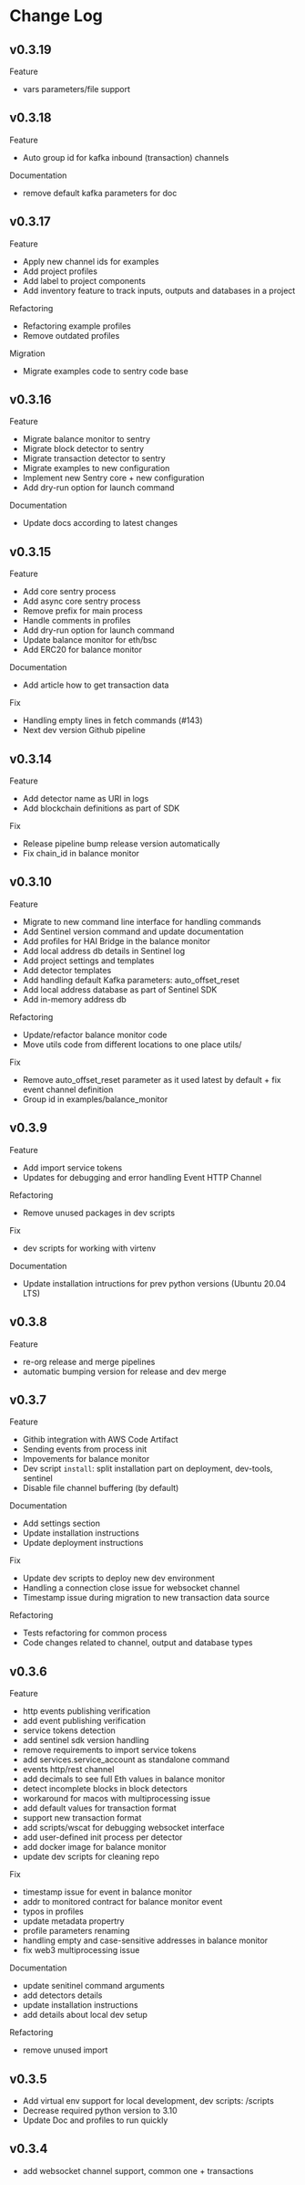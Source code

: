 # Change Log

## v0.3.19

Feature

- vars parameters/file support

## v0.3.18

Feature

- Auto group id for kafka inbound (transaction) channels

Documentation

- remove default kafka parameters for doc

## v0.3.17

Feature

- Apply new channel ids for examples
- Add project profiles
- Add label to project components
- Add inventory feature to track inputs, outputs and databases in a project

Refactoring

- Refactoring example profiles
- Remove outdated profiles

Migration 

- Migrate examples code to sentry code base

## v0.3.16

Feature

- Migrate balance monitor to sentry
- Migrate block detector to sentry
- Migrate transaction detector to sentry
- Migrate examples to new configuration
- Implement new Sentry core + new configuration
- Add dry-run option for launch command

Documentation

- Update docs according to latest changes

## v0.3.15

Feature

- Add core sentry process
- Add async core sentry process
- Remove prefix for main process
- Handle comments in profiles
- Add dry-run option for launch command
- Update balance monitor for eth/bsc
- Add ERC20 for balance monitor

Documentation

- Add article how to get transaction data

Fix

- Handling empty lines in fetch commands (#143)
- Next dev version Github pipeline

## v0.3.14

Feature

- Add detector name as URI in logs
- Add blockchain definitions as part of SDK

Fix

- Release pipeline bump release version automatically
- Fix chain_id in balance monitor

## v0.3.10

Feature

- Migrate to new command line interface for handling commands
- Add Sentinel version command and update documentation
- Add profiles for HAI Bridge in the balance monitor 
- Add local address db details in Sentinel log
- Add project settings and templates
- Add detector templates
- Add handling default Kafka parameters: auto_offset_reset
- Add local address database as part of Sentinel SDK
- Add in-memory address db

Refactoring

- Update/refactor balance monitor code
- Move utils code from different locations to one place utils/

Fix

- Remove auto_offset_reset parameter as it used latest by default + fix event channel definition
- Group id in examples/balance_monitor

## v0.3.9

Feature

- Add import service tokens
- Updates for debugging and error handling Event HTTP Channel

Refactoring

- Remove unused packages in dev scripts

Fix

- dev scripts for working with virtenv

Documentation

- Update installation intructions for prev python versions (Ubuntu 20.04 LTS)

## v0.3.8

Feature

- re-org release and merge pipelines
- automatic bumping version for release and dev merge

## v0.3.7

Feature

- Githib integration with AWS Code Artifact
- Sending events from process init
- Impovements for balance monitor
- Dev script `install`: split installation part on deployment, dev-tools, sentinel
- Disable file channel buffering (by default)

Documentation

- Add settings section
- Update installation instructions
- Update deployment instructions

Fix

- Update dev scripts to deploy new dev environment 
- Handling a connection close issue for websocket channel
- Timestamp issue during migration to new transaction data source

Refactoring

- Tests refactoring for common process
- Code changes related to channel, output and database types

## v0.3.6

Feature

- http events publishing verification
- add event publishing verification
- service tokens detection
- add sentinel sdk version handling
- remove requirements to import service tokens
- add services.service_account as standalone command
- events http/rest channel
- add decimals to see full Eth values in balance monitor
- detect incomplete blocks in block detectors
- workaround for macos with multiprocessing issue
- add default values for transaction format
- support new transaction format
- add scripts/wscat for debugging websocket interface
- add user-defined init process per detector
- add docker image for balance monitor
- update dev scripts for cleaning repo

Fix

- timestamp issue for event in balance monitor
- addr to monitored contract for balance monitor event
- typos in profiles
- update metadata propertry
- profile parameters renaming
- handling empty and case-sensitive addresses in balance monitor
- fix web3 multiprocessing issue

Documentation

- update senitinel command arguments
- add detectors details
- update installation instructions
- add details about local dev setup 

Refactoring

- remove unused import

## v0.3.5

- Add virtual env support for local development, dev scripts: /scripts
- Decrease required python version to 3.10
- Update Doc and profiles to run quickly 

## v0.3.4

- add websocket channel support, common one + transactions
